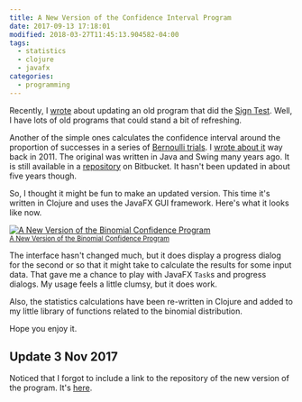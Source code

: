 ```yaml
---
title: A New Version of the Confidence Interval Program
date: 2017-09-13 17:18:01
modified: 2018-03-27T11:45:13.904582-04:00
tags:
  - statistics
  - clojure
  - javafx
categories:
  - programming
---
```


Recently, I [wrote](https://yo-dave.com/2017/08/31/an-updated-sign-test-program/) about updating an old program that did the [Sign Test](https://en.wikipedia.org/wiki/Sign_test). Well, I have lots of old programs that could stand a bit of refreshing.

Another of the simple ones calculates the confidence interval around the proportion of successes in a series of [Bernoulli trials](https://en.wikipedia.org/wiki/Bernoulli_trial). I [wrote about it](https://yo-dave.com/2011/06/14/binomial-confidence-intervals----binomconf/) way back in 2011. The original was written in Java and Swing many years ago. It is still available in a [repository](https://bitbucket.org/David_Clark/binomconf) on Bitbucket. It hasn't been updated in about five years though.

So, I thought it might be fun to make an updated version. This time it's written in Clojure and uses the JavaFX GUI framework. Here's what it looks like now.

[![A New Version of the Binomial Confidence Program](/static/img/2017-09-13-new-confidence-limit-program.PNG "A New Version of the Binomial Confidence Program")<br><small>A New Version of the Binomial Confidence Program</small>](/static/img/2017-09-13-new-confidence-limit-program.PNG)

The interface hasn't changed much, but it does display a progress dialog for the second or so that it might take to calculate the results for some input data. That gave me a chance to play with JavaFX `Task`s and progress dialogs. My usage feels a little clumsy, but it does work.

Also, the statistics calculations have been re-written in Clojure and added to my little library of functions related to the binomial distribution.

Hope you enjoy it.

## Update 3 Nov 2017 ##

Noticed that I forgot to include a link to the repository of the new version of the program. It's [here](https://helixteamhub.cloud/Regolith/projects/binom-stats/repositories/binomial-conf/tree/default).